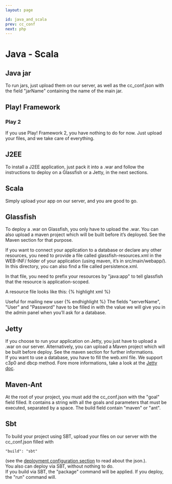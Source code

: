 ```yaml
---
layout: page

id: java_and_scala
prev: cc_conf
next: php
---
```


Java - Scala
============

Java jar
--------

To run jars, just upload them on our server, as well as the cc_conf.json with the field "jarName" containing the name of the main jar.

Play! Framework
---------------

### Play 2


If you use Play! Framework 2, you have nothing to do for now. Just upload your files, and we take care of everything.

J2EE
----

To install a J2EE application, just pack it into a .war and follow the instructions to deploy on a Glassfish or a Jetty, in the next sections.

Scala
-----

Simply upload your app on our server, and you are good to go.

Glassfish
---------

To deploy a .war on Glassfish, you only have to upload the .war. You can also
upload a maven project which will be built before it’s deployed. See the Maven
section for that purpose.

If you want to connect your application to a database or declare any other
resources, you need to provide a file called glassfish-resources.xml in the WEB-INF/
folder of your application (using maven, it’s in src/main/webapp/). In this directory, you can also find a file called persistence.xml.  

In that file, you need to prefix your resources by "java:app" to tell glassfish
that the resource is application-scoped.

A resource file looks like this:
{% highlight xml %}
<?xml version="1.0" encoding="UTF-8"?>
<!DOCTYPE resources PUBLIC "-//GlassFish.org//DTD GlassFish Application Server 3.1 Resource Definitions//EN" "http://glassfish.org/dtds/glassfish-resources_1_5.dtd">
<resources>
<!-- JDBC connection pool definition example -->
<jdbc-connection-pool name="java:app/jdbc/test-pool" res-type="javax.sql.DataSource"
      datasource-classname="org.apache.derby.jdbc.ClientDataSource"
      pool-resize-quantity="1" max-pool-size="5" steady-pool-size="0"
      statement-timeout-in-seconds="60" >
	<property name="serverName" value="localhost" />
	<property name="portNumber" value="1527" />
	<property name="dataBaseName" value="sun-appserv-samples" />
	<property name="User" value="APP" />
	<property name="Password" value="APP" />
	<property name="connectionAttributes" value=";create=true" />
	<property name="driverType" value="4" />
</jdbc-connection-pool>
<jdbc-resource jndi-name="jdbc/test-ds" pool-name="java:app/jdbc/test-pool" />
<!-- JMS resource definition example -->
<admin-object-resource enabled="true" jndi-name="java:app/jms/exampleQueue" object-type="user" res-adapter="jmsra" res-type="javax.jms.Queue">
	<description>Useful for mailing new user</description>
	<property name="Name" value="new_examplequeue_repo"/>
</admin-object-resource>
<connector-resource enabled="true" jndi-name="jms/example" object-type="user" pool-name="jms/example">
</connector-resource>
<connector-connection-pool associate-with-thread="false" connection-creation-retry-attempts="0"
       connection-creation-retry-interval-in-seconds="10" connection-definition-name="javax.jms.ConnectionFactory"
       connection-leak-reclaim="false" connection-leak-timeout-in-seconds="0" 
       fail-all-connections="false" idle-timeout-in-seconds="300"
       is-connection-validation-required="false" lazy-connection-association="false" 
       lazy-connection-enlistment="false" match-connections="true" max-connection-usage-count="0" 
       max-pool-size="32" max-wait-time-in-millis="60000"
       name="jms/example" pool-resize-quantity="2" resource-adapter-name="jmsra" steady-pool-size="8"
       validate-atmost-once-period-in-seconds="0"/>
</resources>
{% endhighlight %}
The fields "serverName", "User" and "Password" have to be filled in with the value we will give you in the admin panel when you’ll ask for a database.

Jetty
-----

If you choose to run your application on Jetty, you just have to upload a .war on our server. Alternatively, you can upload a Maven project which will be built before deploy. See the maven section for further informations.  
If you want to use a database, you have to fill the web.xml file. We support c3p0 and dbcp method. Fore more informations, take a look at the [Jetty doc](http://docs.codehaus.org/display/JETTY/DataSource+Examples).

Maven-Ant
----------

At the root of your project, you must add the cc_conf.json with the "goal" field filled. It contains a string with all the goals and parameters that must be executed, separated by a space. The build field contain "maven" or "ant". 

Sbt
---

To build your project using SBT, upload your files on our server with the cc_conf.json filled with 
    
    "build": "sbt"
  
(see the [deployment configuration section](/app-configuration/cc-conf.html) to read about the json.).  
You also can deploy via SBT, without nothing to do.  
If you build via SBT, the "package" command will be applied. If you deploy, the "run" command will.
